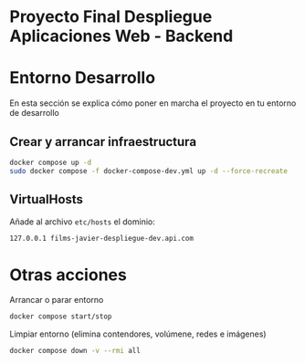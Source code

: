 # Proyecto Final Despliegue Aplicaciones Web - Backend

# Entorno Desarrollo
En esta sección se explica cómo poner en marcha el proyecto en tu entorno de desarrollo

## Crear y arrancar infraestructura

```bash
docker compose up -d
sudo docker compose -f docker-compose-dev.yml up -d --force-recreate
```
## VirtualHosts
Añade al archivo `etc/hosts` el dominio:
```bash
127.0.0.1 films-javier-despliegue-dev.api.com
```
# Otras acciones
Arrancar o parar entorno
```bash
docker compose start/stop
```

Limpiar entorno (elimina contendores, volúmene, redes e imágenes)
```bash
docker compose down -v --rmi all